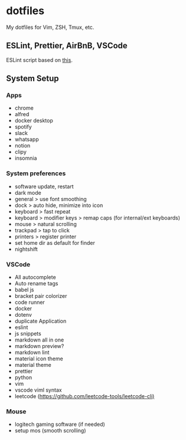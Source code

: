 # dotfiles

My dotfiles for Vim, ZSH, Tmux, etc.

## ESLint, Prettier, AirBnB, VSCode

ESLint script based on [this](https://github.com/paulolramos/eslint-prettier-airbnb-react/blob/master/eslint-prettier-config.sh).

## System Setup

### Apps

- chrome
- alfred
- docker desktop
- spotify
- slack
- whatsapp
- notion
- clipy
- insomnia

### System preferences

- software update, restart
- dark mode
- general > use font smoothing
- dock > auto hide, minimize into icon
- keyboard > fast repeat
- keyboard > modifier keys > remap caps (for internal/ext keyboards)
- mouse > natural scrolling
- trackpad > tap to click
- printers > register printer
- set home dir as default for finder
- nightshift

### VSCode

- All autocomplete
- Auto rename tags
- babel js
- bracket pair colorizer
- code runner
- docker
- dotenv
- duplicate Application
- eslint
- js snippets
- markdown all in one
- markdown preview?
- markdown lint
- material icon theme
- material theme
- prettier
- python
- vim
- vscode viml syntax
- leetcode (<https://github.com/leetcode-tools/leetcode-cli)>

### Mouse

- logitech gaming software (if needed)
- setup mos (smooth scrolling)
